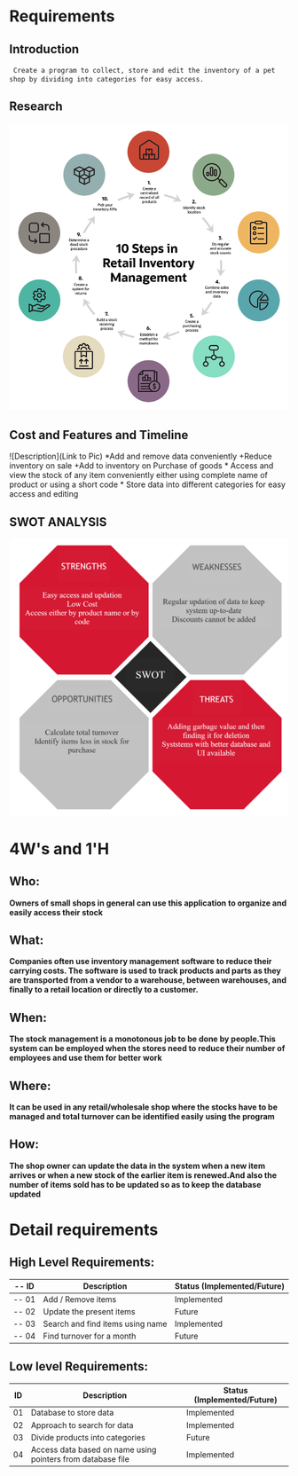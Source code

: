 # Requirements

## Introduction
     Create a program to collect, store and edit the inventory of a pet shop by dividing into categories for easy access.   

## Research
![Inventory management system](https://github.com/The-lana/314189_miniproject/blob/main/1_Requirements/chart1.png)

## Cost and Features and Timeline
![Description](Link to Pic)
    *Add and remove data conveniently
        +Reduce inventory on sale 
        +Add to inventory on Purchase of goods 
    * Access and view the stock of any item conveniently either using complete name of product or using a short code
    * Store data into different categories for easy access and editing 


## SWOT ANALYSIS
![SWOT](https://github.com/The-lana/314189_miniproject/blob/main/1_Requirements/SWOT.png)

# 4W&#39;s and 1&#39;H

## Who:

**Owners of small shops in general can use this application to organize and easily access their stock**

## What:

**Companies often use inventory management software to reduce their carrying costs. The software is used to track products and parts as they are transported from a vendor to a warehouse, between warehouses, and finally to a retail location or directly to a customer.**

## When:

**The stock management is a monotonous job to be done by people.This system can be employed when the stores need to reduce their number of employees and use them for better work**

## Where:

**It can be used in any retail/wholesale shop where the stocks have to be managed and total turnover can be identified easily using the program**

## How:

**The shop owner can update the data in the system when a new item arrives or when a new stock of the earlier item is renewed.And also the number of items sold has to be updated so as to keep the database updated**

# Detail requirements
## High Level Requirements:

| -- ID | Description                              | Status (Implemented/Future) |
| ----- | ---------------------------------------- | --------------------------- |
| -- 01 | Add / Remove items                       |     Implemented             |
| -- 02 | Update the present items                 |         Future              |
| -- 03 | Search and find items using name         |     Implemented             |
| -- 04 | Find turnover for a month                |          Future             |

##  Low level Requirements:

   ID | Description                              | Status (Implemented/Future)
 ---- | ---------------------------------------- | ---------------------------
   01 | Database to store data                   |      Implemented
   02 | Approach to search for data              |      Implemented
   03 | Divide products into categories          |      Future
   04 | Access data based on name using pointers from database file |      Implemented

